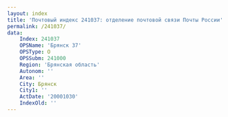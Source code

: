 ```yaml
---
layout: index
title: 'Почтовый индекс 241037: отделение почтовой связи Почты России'
permalink: /241037/
data:
    Index: 241037
    OPSName: 'Брянск 37'
    OPSType: О
    OPSSubm: 241000
    Region: 'Брянская область'
    Autonom: ''
    Area: ''
    City: Брянск
    City1: ''
    ActDate: '20001030'
    IndexOld: ''
---
```

